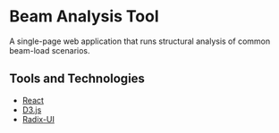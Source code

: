 # Beam Analysis Tool
A single-page web application that runs structural analysis of common beam-load
scenarios.

## Tools and Technologies
- [React]()
- [D3.js](https://d3js.org)
- [Radix-UI](https://www.radix-ui.com/)
